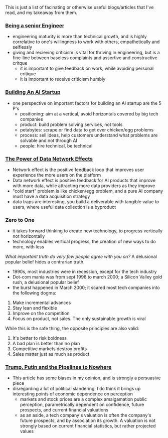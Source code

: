 This is just a list of facinating or otherwise useful blogs/articles that I've read, and my takeaway from them.

### [Being a senior Engineer](http://www.kitchensoap.com/2012/10/25/on-being-a-senior-engineer/)
- engineering maturity is more than technical growth, and is highly correlative to one's willingness to work with others, empathetically and selflessly
- giving and recieving criticism is vital for thriving in engineering, but is a fine-line between baseless complaints and assertive and constructive critque 
  - it is important to give feedback on work, while avoiding personal critique
  - it is important to receive criticism humbly

### [Building An AI Startup](http://mattturck.com/2016/09/29/building-an-ai-startup/)
- one perspective on important factors for building an AI startup are the 5 P's
  - positioning: aim at a vertical, avoid horizontals covered by big tech companies
  - product: build problem solving services, not tools
  - petabytes: scrape or find data to get over chicken/egg problems
  - process: sell ideas, help customers understand what problems are solvable and not through AI
  - people: hire technical, be technical
  
### [The Power of Data Network Effects](http://mattturck.com/2016/01/04/the-power-of-data-network-effects/)
- Network effect is the positive feedback loop that improves user experience the more users on the platform
- Data network effect is positive feedback for AI products that improve with more data, while attracting more data providers as they improve
- "cold start" problem is like chicken/egg problem, and a pure AI company must have a data acquisition strategy
- data traps are interesting, you build a deliverable with tangible value to users, where useful data collection is a byproduct 

### Zero to One
- it takes forward thinking to create new technology, to progress vertically not horizontally
- technology enables vertical progress, the creation of new ways to do more, with less

*What important truth do very few people agree with you on?* A delusional popular belief hides a contrarian truth.
- 1990s, most industries were in recession, except for the tech industry
- Dot-com mania was from sept 1998 to march 2000; a Silicon Valley gold rush, a delusional popular belief
- the burst happened in March 2000; it scared most tech companies into the following dogma:

1. Make incremental advances
2. Stay lean and flexible
3. Improve on the competition
4. Focus on product, not sales. The only sustainable growth is viral

While this is the safe thing, the opposite principles are also valid:

1. It's better to risk boldness 
2. A bad plan is better than no plan
3. Competitive markets destroy profits
4. Sales matter just as much as product

  
### [Trump, Putin and the Pipelines to Nowhere](https://medium.com/@AlexSteffen/trump-putin-and-the-pipelines-to-nowhere-742d745ce8fd#.b3ylhhvrt)
- This article has some biases in my opinion, and is strongly a persuasive piece
- disregarding a lot of political slandering, I do think it brings up interesting points of economic dependence on perception
  - markets and stock prices are a complex amalgamation public perception, parametrically dependent on confidence, future prospects, and current financial valuations
  - as an aside, a tech company's valuation is often the company's future prospects, and by association its growth. A valuation is not strongly based on current financial statistics, but rather projected values
